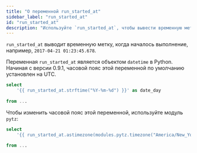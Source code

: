 ```yaml
---
title: "О переменной run_started_at"
sidebar_label: "run_started_at"
id: "run_started_at"
description: "Используйте `run_started_at`, чтобы вывести временную метку начала выполнения."
---
```


`run_started_at` выводит временную метку, когда началось выполнение, например, `2017-04-21 01:23:45.678`.

Переменная `run_started_at` является объектом `datetime` в Python. Начиная с версии 0.9.1, часовой пояс этой переменной по умолчанию установлен на UTC.

<File name='run_started_at_example.sql'>

```sql
select
	'{{ run_started_at.strftime("%Y-%m-%d") }}' as date_day
  
from ...
```

</File>

Чтобы изменить часовой пояс этой переменной, используйте модуль `pytz`:

<File name='run_started_at_utc.sql'>

```sql
select
	'{{ run_started_at.astimezone(modules.pytz.timezone("America/New_York")) }}' as run_started_est
  
from ...
```

</File>